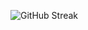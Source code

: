 ![GitHub Streak](https://streak-stats.demolab.com?user=Mafikul5320&background=0D1117&border=39FF14&stroke=39FF14&ring=39FF14&fire=39FF14&currStreakLabel=ffffff&sideNums=ffffff&sideLabels=39FF14&dates=ffffff)



